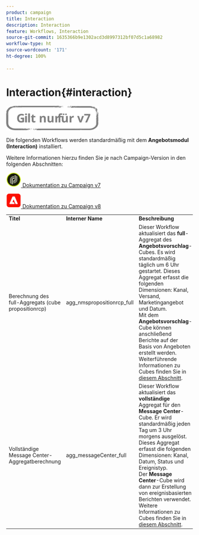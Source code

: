 ```yaml
---
product: campaign
title: Interaction
description: Interaction
feature: Workflows, Interaction
source-git-commit: 1635366b9e1302acd3d8997312bf07d5c1a68982
workflow-type: ht
source-wordcount: '171'
ht-degree: 100%

---
```



# Interaction{#interaction}

![](../../assets/v7-only.svg)

Die folgenden Workflows werden standardmäßig mit dem **Angebotsmodul (Interaction)** installiert.

Weitere Informationen hierzu finden Sie je nach Campaign-Version in den folgenden Abschnitten: 

![](assets/do-not-localize/v7.jpeg)[  Dokumentation zu Campaign v7](../../interaction/using/interaction-and-offer-management.md)

![](assets/do-not-localize/v8.png)[  Dokumentation zu Campaign v8](https://experienceleague.adobe.com/docs/campaign/campaign-v8/send/interaction/interaction.html?lang=de)


<table> 
 <tbody> 
  <tr> 
   <td> <strong>Titel</strong><br /> </td> 
   <td> <strong>Interner Name</strong><br /> </td> 
   <td> <strong>Beschreibung</strong><br /> </td> 
  </tr> 
  <tr> 
   <td> <span class="uicontrol">Berechnung des full-Aggregats (cube propositionrcp)</span> <br /> </td> 
   <td> <span class="uicontrol">agg_nmspropositionrcp_full</span> <br /> </td> 
   <td> Dieser Workflow aktualisiert das <strong>full</strong>-Aggregat des <strong>Angebotsvorschlag</strong>-Cubes. Es wird standardmäßig täglich um 6 Uhr gestartet. Dieses Aggregat erfasst die folgenden Dimensionen: Kanal, Versand, Marketingangebot und Datum.<br /> Mit dem <strong>Angebotsvorschlag</strong>-Cube können anschließend Berichte auf der Basis von Angeboten erstellt werden. Weiterführende Informationen zu Cubes finden Sie in <a href="../../reporting/using/ac-cubes.md">diesem Abschnitt</a>.<br /> </td> 
  </tr> 
   <tr> 
   <td> <span class="uicontrol">Vollständige Message Center-Aggregatberechnung</span> <br /> </td> 
   <td> <span class="uicontrol">agg_messageCenter_full</span> <br /> </td> 
   <td> Dieser Workflow aktualisiert das <strong>vollständige</strong> Aggregat für den <strong>Message Center</strong>-Cube. Er wird standardmäßig jeden Tag um 3 Uhr morgens ausgelöst. Dieses Aggregat erfasst die folgenden Dimensionen: Kanal, Datum, Status und Ereignistyp.<br /> Der <strong>Message Center</strong>-Cube wird dann zur Erstellung von ereignisbasierten Berichten verwendet. Weitere Informationen zu Cubes finden Sie in <a href="../../reporting/using/ac-cubes.md">diesem Abschnitt</a>.<br /> </td> 
   <td> <br /> </td> 
  </tr> 
 </tbody> 
</table>

